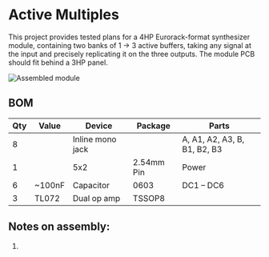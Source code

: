 # Active Multiples
This project provides tested plans for a 4HP Eurorack-format synthesizer module, containing two banks of 1 -> 3 active buffers, taking any signal at the input and precisely replicating it on the three outputs. The module PCB should fit behind a 3HP panel.


![Assembled module](/media/foo.jpg)





## BOM 

Qty | Value            | Device                  | Package             | Parts                                                |
--- | ---------------- | ----------------------- | ------------------- | ---------------------------------------------------- |
8   |                  | Inline mono jack        |                     | A, A1, A2, A3, B, B1, B2, B3                         |
1   |                  | 5x2                     | 2.54mm Pin          | Power                                                |
6   | ~100nF           | Capacitor               | 0603                | DC1 – DC6                                            |
3   | TL072            | Dual op amp             | TSSOP8              |                                                      |


## Notes on assembly:
1. 


